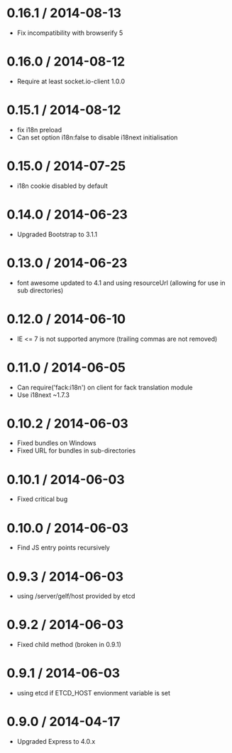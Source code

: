0.16.1 / 2014-08-13
===================

  * Fix incompatibility with browserify 5

0.16.0 / 2014-08-12
===================

  * Require at least socket.io-client 1.0.0

0.15.1 / 2014-08-12
===================

  * fix i18n preload
  * Can set option i18n:false to disable i18next initialisation

0.15.0 / 2014-07-25
===================

  * i18n cookie disabled by default

0.14.0 / 2014-06-23
===================

  * Upgraded Bootstrap to 3.1.1

0.13.0 / 2014-06-23
===================

  * font awesome updated to 4.1 and using resourceUrl (allowing for use in sub directories)

0.12.0 / 2014-06-10
===================

  * IE <= 7 is not supported anymore (trailing commas are not removed)

0.11.0 / 2014-06-05
===================

  * Can require('fack:i18n') on client for fack translation module
  * Use i18next ~1.7.3

0.10.2 / 2014-06-03
===================

  * Fixed bundles on Windows
  * Fixed URL for bundles in sub-directories

0.10.1 / 2014-06-03
===================

  * Fixed critical bug 

0.10.0 / 2014-06-03
===================

  * Find JS entry points recursively 

0.9.3 / 2014-06-03
==================

  * using /server/gelf/host provided by etcd

0.9.2 / 2014-06-03
==================

  * Fixed child method (broken in 0.9.1)
  
0.9.1 / 2014-06-03
==================

  * using etcd if ETCD_HOST envionment variable is set

0.9.0 / 2014-04-17
==================

  * Upgraded Express to 4.0.x
